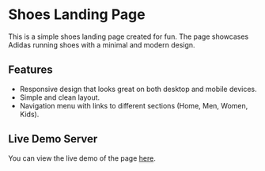 # Shoes Landing Page

This is a simple shoes landing page created for fun. The page showcases Adidas running shoes with a minimal and modern design.

## Features

- Responsive design that looks great on both desktop and mobile devices.
- Simple and clean layout.
- Navigation menu with links to different sections (Home, Men, Women, Kids).

## Live Demo Server

You can view the live demo of the page [here](https://your-github-username.github.io/your-repo-name).
